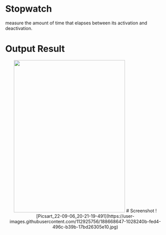 # Stopwatch

measure the amount of time that elapses between its activation and deactivation.
# Output Result
<p align="center">
 <img src="https://user-images.githubusercontent.com/112925756/188685228-990fe31f-8dc2-48e2-be20-28786813e922.gif" width="350" height="480" />
# Screenshot
![Picsart_22-09-06_20-21-19-491](https://user-images.githubusercontent.com/112925756/188668647-1028240b-fed4-496c-b39b-17bd26305e10.jpg)
  
